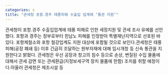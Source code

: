 ```yaml
---
categories: c
title: "관세청 포항․경주 태풍피해 수출입 업계에 ‘통관 지원’"
---
```

관세청이 포항․경주 수출입업계에 태풍 피해로 인한 세정지원 및 관세 조사 유예를 선언했다. 포항과 경주는 정부로부터 힌남노 피해를 인정받아 특별재난지역으로 선포된 바 있다. 포항제철소와 포항 철강업계도 지원 대상에 포함될 것으로 보인다.관세청은 태풍 피해(공장 폐쇄 등) 이후 긴급히 조달하는 원부자재에 대해 임시개청 등 신속 통관을 지원한다고 밝혔다. 관세청은 우선 공장과 창고의 침수 등으로 손상, 변질된 수입 물품에 대해서 관세 감면 또는 관세환급(지정보세구역 장치 물품에 한함) 조치를 취할 예정이다.아울러 관세청은 제조시설 등